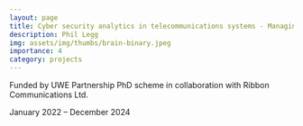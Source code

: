 ```yaml
---
layout: page
title: Cyber security analytics in telecommunications systems - Managing security and service in complex real-time 5G networks
description: Phil Legg
img: assets/img/thumbs/brain-binary.jpeg
importance: 4
category: projects
---
```


Funded by UWE Partnership PhD scheme in collaboration with Ribbon Communications Ltd.

January 2022 – December 2024
